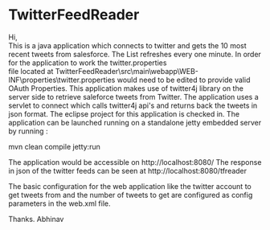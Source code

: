 # TwitterFeedReader
Hi,                                
     This is a java application which connects to twitter and gets the 10 most recent tweets from salesforce.
 The List refreshes every one minute. In order for the application to work the twitter.properties  
file located at TwitterFeedReader\src\main\webapp\WEB-INF\properties\twitter.properties would need to
be edited to provide valid OAuth Properties.
	This application makes use of twitter4j library on the server side to retrieve saleforce tweets from Twitter.
The application uses a servlet to connect which calls twitter4j api's and returns back the tweets in json format.
The eclipse project for this application is checked in. The application can be launched running on a standalone jetty
embedded server by running :

mvn clean compile jetty:run

The application would be accessible on http://localhost:8080/
The response in json of the twitter feeds can be seen at http://localhost:8080/tfreader

The basic configuration for the web application like the twitter account to get tweets from and the number 
of tweets to get are configured as config parameters in the web.xml file.

Thanks.
Abhinav
